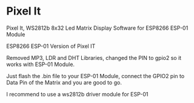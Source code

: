 # Pixel It
Pixel It, WS2812b 8x32 Led Matrix Display Software for ESP8266 ESP-01 Module

ESP8266 ESP-01 Version of Pixel IT

Removed MP3, LDR and DHT Libraries, changed the PIN to gpio2 so it works with ESP-01 Module.

Just flash the .bin file to your ESP-01 Module, connect the GPIO2 pin to Data Pin of the Matrix and you are good to go.

I recommend to use a ws2812b driver module for ESP-01
